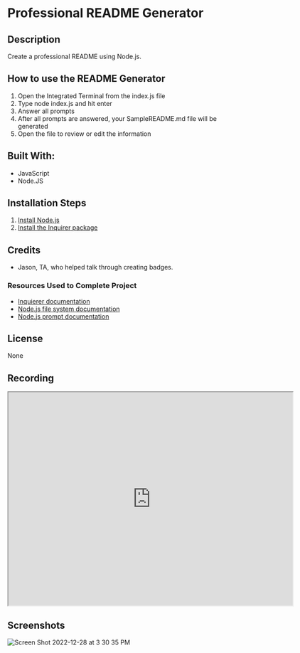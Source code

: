 # Professional README Generator

## Description
Create a professional README using Node.js.

## How to use the README Generator
1. Open the Integrated Terminal from the index.js file
2. Type node index.js and hit enter
3. Answer all prompts
4. After all prompts are answered, your SampleREADME.md file will be generated
5. Open the file to review or edit the information

## Built With:
- JavaScript
- Node.JS

## Installation Steps
1. [Install Node.js](https://nodejs.org/en/)
2. [Install the Inquirer package](https://www.npmjs.com/package/inquirer#installation)

## Credits
- Jason, TA, who helped talk through creating badges.

### Resources Used to Complete Project
- [Inquierer documentation](https://www.npmjs.com/package/inquirer#documentation)
- [Node.js file system documentation](https://nodejs.dev/en/api/v19/fs/)
- [Node.js prompt documentation](https://nodejs.org/en/knowledge/command-line/how-to-prompt-for-command-line-input/)

## License
None

## Recording
<iframe src="https://drive.google.com/file/d/1pq12KnGa33AZJs0UUSxzMwsBflOOp4Ov/preview" width="640" height="480"></iframe>

## Screenshots
![Screen Shot 2022-12-28 at 3 30 35 PM](https://user-images.githubusercontent.com/107971753/209875619-094ff494-30b5-49d0-96d0-62cddd144673.png)
